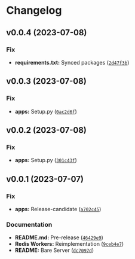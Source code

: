 # Changelog

<!--next-version-placeholder-->

## v0.0.4 (2023-07-08)

### Fix

* **requirements.txt:** Synced packages ([`2d47f3b`](https://github.com/mibs510/OpenALPR-Webhook/commit/2d47f3b0ca385dc3cd503681d81a9eab85ee3d02))

## v0.0.3 (2023-07-08)

### Fix

* **apps:** Setup.py ([`0ac2d6f`](https://github.com/mibs510/OpenALPR-Webhook/commit/0ac2d6fa7a29eebc3573769ca8d9218e4c80fbae))

## v0.0.2 (2023-07-08)

### Fix

* **apps:** Setup.py ([`301c43f`](https://github.com/mibs510/OpenALPR-Webhook/commit/301c43f8465caf9f55b712c0fa6b46babfed003c))

## v0.0.1 (2023-07-07)

### Fix

* **apps:** Release-candidate ([`a702c45`](https://github.com/mibs510/OpenALPR-Webhook/commit/a702c456f68b12f87f7a395f7b6ecd78c572646a))

### Documentation

* **README.md:** Pre-release ([`46429e9`](https://github.com/mibs510/OpenALPR-Webhook/commit/46429e9bdd53eaf2cac1b9c5d5bd75025f2f3e27))
* **Redis Workers:** Reimplementation ([`9ceb4e7`](https://github.com/mibs510/OpenALPR-Webhook/commit/9ceb4e76e6f7db6209fa0811138e7c9c06f457d7))
* **README:** Bare Server ([`dc7097d`](https://github.com/mibs510/OpenALPR-Webhook/commit/dc7097d9ee82cdac55f4f9966b0a28e8917ceb3d))
